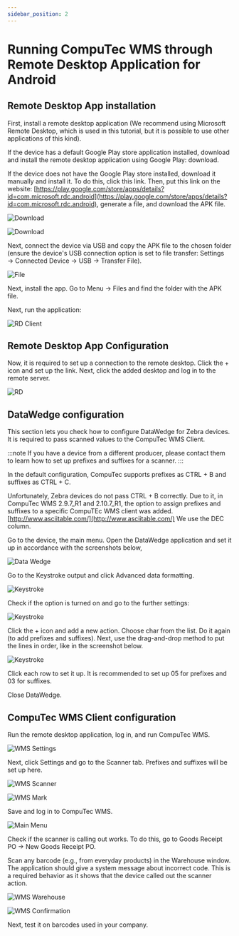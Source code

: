 ```yaml
---
sidebar_position: 2
---
```


# Running CompuTec WMS through Remote Desktop Application for Android

## Remote Desktop App installation

First, install a remote desktop application (We recommend using Microsoft Remote Desktop, which is used in this tutorial, but it is possible to use other applications of this kind).

If the device has a default Google Play store application installed, download and install the remote desktop application using Google Play: download.

If the device does not have the Google Play store installed, download it manually and install it. To do this, click this link. Then, put this link on the website: [https://play.google.com/store/apps/details?id=com.microsoft.rdc.android](https://play.google.com/store/apps/details?id=com.microsoft.rdc.android), generate a file, and download the APK file.

![Download](./media/apk-download-click.webp)

![Download](./media/apk-download-click-2.webp)

Next, connect the device via USB and copy the APK file to the chosen folder (ensure the device's USB connection option is set to file transfer: Settings → Connected Device → USB → Transfer File).

![File](./media/apk-file.webp)

Next, install the app. Go to Menu → Files and find the folder with the APK file.

Next, run the application:

![RD Client](./media/rd-client.webp)

## Remote Desktop App Configuration

Now, it is required to set up a connection to the remote desktop. Click the + icon and set up the link. Next, click the added desktop and log in to the remote server.

![RD](./media/rd-client-2.webp)

## DataWedge configuration

This section lets you check how to configure DataWedge for Zebra devices. It is required to pass scanned values to the CompuTec WMS Client.

:::note
    If you have a device from a different producer, please contact them to learn how to set up prefixes and suffixes for a scanner.
:::

In the default configuration, CompuTec supports prefixes as CTRL + B and suffixes as CTRL + C.

Unfortunately, Zebra devices do not pass CTRL + B correctly. Due to it, in CompuTec WMS 2.9.7_R1 and 2.10.7_R1, the option to assign prefixes and suffixes to a specific CompuTEc WMS client was added.
[http://www.asciitable.com/](http://www.asciitable.com/) We use the DEC column.

Go to the device, the main menu. Open the DataWedge application and set it up in accordance with the screenshots below,

![Data Wedge](./media/data-wedge-1.webp)

Go to the Keystroke output and click Advanced data formatting.

![Keystroke](./media/keystroke.webp)

Check if the option is turned on and go to the further settings:

![Keystroke](./media/keystroke-2.webp)

Click the + icon and add a new action. Choose char from the list. Do it again (to add prefixes and suffixes). Next, use the drag-and-drop method to put the lines in order, like in the screenshot below.

![Keystroke](./media/keystroke-3.webp)

Click each row to set it up. It is recommended to set up 05 for prefixes and 03 for suffixes.

Close DataWedge.

## CompuTec WMS Client configuration

Run the remote desktop application, log in, and run CompuTec WMS.

![WMS Settings](./media/wms-settings.webp)

Next, click Settings and go to the Scanner tab. Prefixes and suffixes will be set up here.

![WMS Scanner](./media/wms-scanner.webp)

![WMS Mark](./media/wms-settings-mark.webp)

Save and log in to CompuTec WMS.

![Main Menu](./media/wms-main-menu.webp)

Check if the scanner is calling out works. To do this, go to Goods Receipt PO → New Goods Receipt PO.

Scan any barcode (e.g., from everyday products) in the Warehouse window. The application should give a system message about incorrect code. This is a required behavior as it shows that the device called out the scanner action.

![WMS Warehouse](./media/wms-warehouse.webp)

![WMS Confirmation](./media/wms-confirmation.webp)

Next, test it on barcodes used in your company.
